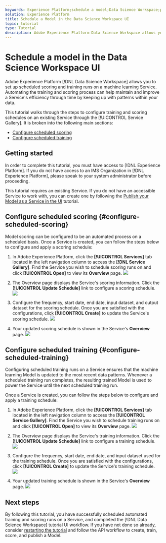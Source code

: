 ```yaml
---
keywords: Experience Platform;schedule a model;Data Science Workspace;popular topics;schedule scoring;schedule training
solution: Experience Platform
title: Schedule a Model in the Data Science Workspace UI
topic: tutorial
type: Tutorial
description: Adobe Experience Platform Data Science Workspace allows you to set up scheduled scoring and training runs on a machine learning service. Automating the training and scoring process can help maintain and improve a Service's efficiency through time by keeping up with patterns within your data.
---
```


# Schedule a model in the Data Science Workspace UI

Adobe Experience Platform [!DNL Data Science Workspace] allows you to set up scheduled scoring and training runs on a machine learning Service. Automating the training and scoring process can help maintain and improve a Service's efficiency through time by keeping up with patterns within your data.

This tutorial walks through the steps to configure training and scoring schedules on an existing Service through the [!UICONTROL Service Gallery]. It is broken into the following main sections:

-   [Configure scheduled scoring](#configure-scheduled-scoring)
-   [Configure scheduled training](#configure-scheduled-training)

## Getting started

In order to complete this tutorial, you must have access to [!DNL Experience Platform]. If you do not have access to an IMS Organization in [!DNL Experience Platform], please speak to your system administrator before proceeding.

This tutorial requires an existing Service. If you do not have an accessible Service to work with, you can create one by following the [Publish your Model as a Service in the UI](./publish-model-service-ui.md) tutorial.

## Configure scheduled scoring {#configure-scheduled-scoring}

Model scoring can be configured to be an automated process on a scheduled basis. Once a Service is created, you can follow the steps below to configure and apply a scoring schedule:

1.  In Adobe Experience Platform, click the **[!UICONTROL Services]** tab located in the left navigation column to access the **[!DNL Service Gallery]**. Find the Service you wish to schedule scoring runs on and click **[!UICONTROL Open]** to view its **Overview** page.
![](../images/models-recipes/schedule/click_to_open.png)

2.  The Overview page displays the Service's scoring information. Click the **[!UICONTROL Update Schedule]** link to configure a scoring schedule.
![](../images/models-recipes/schedule/service_overview_score.png)

3.  Configure the frequency, start date, end date, input dataset, and output dataset for the scoring schedule. Once you are satisfied with the configurations, click **[!UICONTROL Create]** to update the Service's scoring schedule.
![](../images/models-recipes/schedule/14_configure_scoring_schedule.png)

4.  Your updated scoring schedule is shown in the Service's **Overview** page.
![](../images/models-recipes/schedule/service_with_scoring_schedule.png)


## Configure scheduled training {#configure-scheduled-training}

Configuring scheduled training runs on a Service ensures that the machine learning Model is updated to the most recent data patterns. Whenever a scheduled training run completes, the resulting trained Model is used to power the Service until the next scheduled training run. 

Once a Service is created, you can follow the steps below to configure and apply a training schedule:

1.  In Adobe Experience Platform, click the **[!UICONTROL Services]** tab located in the left navigation column to access the **[!UICONTROL Service Gallery]**. Find the Service you wish to schedule training runs on and click **[!UICONTROL Open]** to view its **Overview** page.
![](../images/models-recipes/schedule/click_to_open.png)

2.  The Overview page displays the Service's training information. Click the **[!UICONTROL Update Schedule]** link to configure a training schedule.
![](../images/models-recipes/schedule/service_overview_train.png)

3.  Configure the frequency, start date, end date, and input dataset used for the training schedule. Once you are satisfied with the configurations, click **[!UICONTROL Create]** to update the Service's training schedule.
![](../images/models-recipes/schedule/12_configure_training_schedule.png)

4.  Your updated training schedule is shown in the Service's **Overview** page.
![](../images/models-recipes/schedule/service_with_training_schedule.png)

## Next steps

By following this tutorial, you have successfully scheduled automated training and scoring runs on a Service, and completed the [!DNL Data Science Workspace] tutorial UI workflow. If you have not done so already, consider [restarting the tutorial](./create-retails-sales-dataset.md) and follow the API workflow to create, train, score, and publish a Model.
